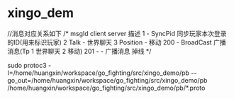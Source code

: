 # xingo_dem
//消息对应关系如下
/*
msgId            client                 server               描述
1                  -                    SyncPid              同步玩家本次登录的ID(用来标识玩家)
2                  Talk                   -                  世界聊天
3                  Position                   -              移动
200                -                    BroadCast            广播消息(Tp 1 世界聊天 2 移动)
201                -                    -                    广播消息 掉线
*/

sudo protoc3 -I=/home/huangxin/workspace/go_fighting/src/xingo_demo/pb --go_out=/home/huangxin/workspace/go_fighting/src/xingo_demo/pb /home/huangxin/workspace/go_fighting/src/xingo_demo/pb/*.proto
